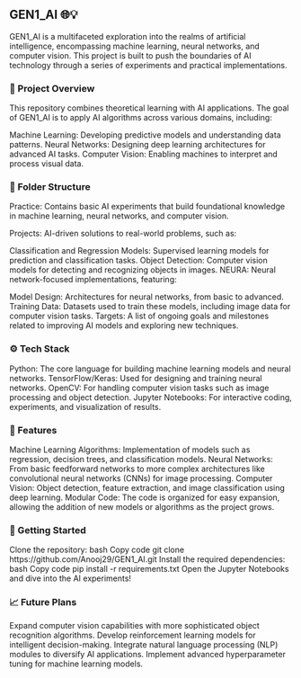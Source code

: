 <h2>GEN1_AI 🌐💡</h2>
GEN1_AI is a multifaceted exploration into the realms of artificial intelligence, encompassing machine learning, neural networks, and computer vision. This project is built to push the boundaries of AI technology through a series of experiments and practical implementations. 

<h3>🚀 Project Overview </h3>
<p>This repository combines theoretical learning with AI applications. The goal of GEN1_AI is to apply AI algorithms across various domains, including:

Machine Learning: Developing predictive models and understanding data patterns.
Neural Networks: Designing deep learning architectures for advanced AI tasks.
Computer Vision: Enabling machines to interpret and process visual data.</p> 

<h3>📂 Folder Structure</h3>
<p></p>Practice: Contains basic AI experiments that build foundational knowledge in machine learning, neural networks, and computer vision.

Projects: AI-driven solutions to real-world problems, such as:

Classification and Regression Models: Supervised learning models for prediction and classification tasks.
Object Detection: Computer vision models for detecting and recognizing objects in images.
NEURA: Neural network-focused implementations, featuring:

Model Design: Architectures for neural networks, from basic to advanced.
Training Data: Datasets used to train these models, including image data for computer vision tasks.
Targets: A list of ongoing goals and milestones related to improving AI models and exploring new techniques.

<h3>⚙️ Tech Stack</h3> 
Python: The core language for building machine learning models and neural networks.
TensorFlow/Keras: Used for designing and training neural networks.
OpenCV: For handling computer vision tasks such as image processing and object detection.
Jupyter Notebooks: For interactive coding, experiments, and visualization of results.  
<h3>🌟 Features</h3>
Machine Learning Algorithms: Implementation of models such as regression, decision trees, and classification models.
Neural Networks: From basic feedforward networks to more complex architectures like convolutional neural networks (CNNs) for image processing.
Computer Vision: Object detection, feature extraction, and image classification using deep learning.
Modular Code: The code is organized for easy expansion, allowing the addition of new models or algorithms as the project grows.
<h3>🔧 Getting Started</h3>
Clone the repository:
bash
Copy code
git clone https://github.com/Anooj29/GEN1_AI.git
Install the required dependencies:
bash
Copy code
pip install -r requirements.txt
Open the Jupyter Notebooks and dive into the AI experiments!
<h3>📈 Future Plans</h3>
Expand computer vision capabilities with more sophisticated object recognition algorithms.
Develop reinforcement learning models for intelligent decision-making.
Integrate natural language processing (NLP) modules to diversify AI applications.
Implement advanced hyperparameter tuning for machine learning models.
